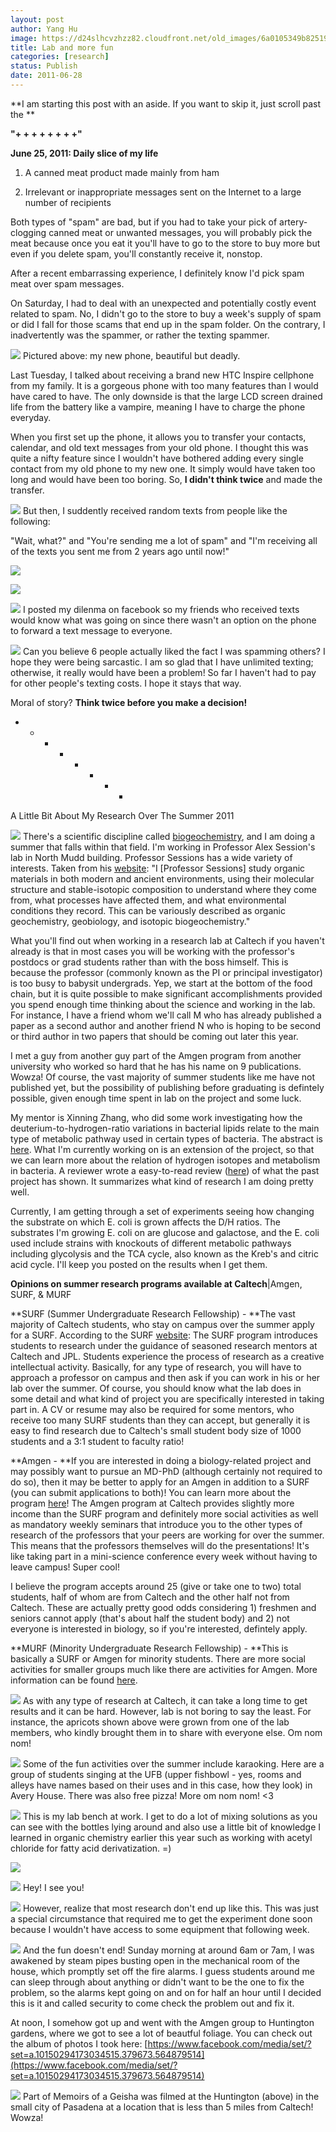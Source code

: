 ```yaml
---
layout: post
author: Yang Hu
image: https://d24slhcvzhzz82.cloudfront.net/old_images/6a0105349b8251970b01543349d1c2970c-800wi.jpg
title: Lab and more fun
categories: [research]
status: Publish
date: 2011-06-28
---
```



**I am starting this post with an aside. If you want to skip it, just scroll past the **

**"+ + + + + + + +"**

**June 25, 2011: Daily slice of my life**

1. A canned meat product made mainly from ham 

2. Irrelevant or inappropriate messages sent on the Internet to a large number of recipients

Both types of "spam" are bad, but if you had to take your pick of artery-clogging canned meat or unwanted messages, you will probably pick the meat because once you eat it you'll have to go to the store to buy more but even if you delete spam, you'll constantly receive it, nonstop.

After a recent embarrassing experience, I definitely know I'd pick spam meat over spam messages.

On Saturday, I had to deal with an unexpected and potentially costly event related to spam. No, I didn't go to the store to buy a week's supply of spam or did I fall for those scams that end up in the spam folder. On the contrary, I inadvertently was the spammer, or rather the texting spammer. 

![](https://d24slhcvzhzz82.cloudfront.net/old_images/6a0105349b8251970b01543349e432970c-800wi.jpg)
Pictured above: my new phone, beautiful but deadly. 

Last Tuesday, I talked about receiving a brand new HTC Inspire cellphone from my family. It is a gorgeous phone with too many features than I would have cared to have. The only downside is that the large LCD screen drained life from the battery like a vampire, meaning I have to charge the phone everyday. 

When you first set up the phone, it allows you to transfer your contacts, calendar, and old text messages from your old phone. I thought this was quite a nifty feature since I wouldn't have bothered adding every single contact from my old phone to my new one. It simply would have taken too long and would have been too boring. So, **I didn't think twice** and made the transfer.


![](https://d24slhcvzhzz82.cloudfront.net/old_images/6a0105349b8251970b01538f7d89ad970b-800wi.jpg)
But then, I suddently received random texts from people like the following:

"Wait, what?" and "You're sending me a lot of spam" and "I'm receiving all of the texts you sent me from 2 years ago until now!"

![](https://d24slhcvzhzz82.cloudfront.net/old_images/6a0105349b8251970b01538f7d9e9d970b-800wi.jpg)


![](https://d24slhcvzhzz82.cloudfront.net/old_images/caltech_as_it_happens/6a0105349b8251970b014e8970fd09970d.png)


![](https://d24slhcvzhzz82.cloudfront.net/old_images/6a0105349b8251970b01538f7db04f970b-800wi.jpg)
I posted my dilenma on facebook so my friends who received texts would know what was going on since there wasn't an option on the phone to forward a text message to everyone.


![](https://d24slhcvzhzz82.cloudfront.net/old_images/6a0105349b8251970b014e897118bc970d-800wi.jpg)
Can you believe 6 people actually liked the fact I was spamming others? I hope they were being sarcastic. I am so glad that I have unlimited texting; otherwise, it really would have been a problem! So far I haven't had to pay for other people's texting costs. I hope it stays that way.

Moral of story? **Think twice before you make a decision!**

+ + + + + + + +

A Little Bit About My Research Over The Summer 2011

![](https://d24slhcvzhzz82.cloudfront.net/old_images/6a0105349b8251970b014e8971327e970d.jpg)
There's a scientific discipline called [biogeochemistry](https://en.wikipedia.org/wiki/Biogeochemistry), and I am doing a summer that falls within that field. I'm working in Professor Alex Session's lab in North Mudd building. Professor Sessions has a wide variety of interests. Taken from his [website](https://www.gps.caltech.edu/als/): "I [Professor Sessions] study organic materials in both modern and ancient environments, using  their molecular structure and stable-isotopic composition to understand  where they come from, what processes have affected them, and what  environmental conditions they record. This can be variously described as  organic geochemistry, geobiology, and isotopic biogeochemistry."

What you'll find out when working in a research lab at Caltech if you haven't already is that in most cases you will be working with the professor's postdocs or grad students rather than with the boss himself. This is because the professor (commonly known as the PI or principal investigator) is too busy to babysit undergrads. Yep, we start at the bottom of the food chain, but it is quite possible to make significant accomplishments provided you spend enough time thinking about the science and working in the lab. For instance, I have a friend whom we'll call M who has already published a paper as a second author and another friend N who is hoping to be second or third author in two papers that should be coming out later this year.

I met a guy from another guy part of the Amgen program from another university who worked so hard that he has his name on 9 publications. Wowza! Of course, the vast majority of summer students like me have not published yet, but the possibility of publishing before graduating is defintely possible, given enough time spent in lab on the project and some luck.

My mentor is Xinning Zhang, who did some work investigating how the deuterium-to-hydrogen-ratio variations in bacterial lipids relate to the main type of metabolic pathway used in certain types of bacteria. The abstract is [here](https://www.pnas.org/content/106/31/12580.abstract). What I'm currently working on is an extension of the project, so that we can learn more about the relation of hydrogen isotopes and metabolism in bacteria. A reviewer wrote a easy-to-read review ([here](https://www.pnas.org/content/106/31/12565.full)) of what the past project has shown. It summarizes what kind of research I am doing pretty well.

Currently, I am getting through a set of experiments seeing how changing the substrate on which E. coli is grown affects the D/H ratios. The substrates I'm growing E. coli on are glucose and galactose, and the E. coli used include strains with knockouts of different metabolic pathways including glycolysis and the TCA cycle, also known as the Kreb's and citric acid cycle. I'll keep you posted on the results when I get them.

**Opinions on summer research programs available at Caltech**|Amgen, SURF, &amp; MURF

**SURF (Summer Undergraduate Research Fellowship) - **The vast majority of Caltech students, who stay on campus over the summer apply for a SURF. According to the SURF [website](https://www.surf.caltech.edu/index.html): The SURF program   introduces students to research under the guidance of seasoned research mentors   at Caltech and JPL. Students experience the process of research as a creative   intellectual activity. Basically, for any type of research, you will have to approach a professor on campus and then ask if you can work in his or her lab over the summer. Of course, you should know what the lab does in some detail and what kind of project you are specifically interested in taking part in. A CV or resume may also be required for some mentors, who receive too many SURF students than they can accept, but generally it is easy to find research due to Caltech's small student body size of 1000 students and a 3:1 student to faculty ratio!

**Amgen - **If you are interested in doing a biology-related project and may possibly want to pursue an MD-PhD (although certainly not required to do so), then it may be better to apply for an Amgen in addition to a SURF (you can submit applications to both)! You can learn more about the program [here](https://www.amgenscholars.caltech.edu/)! The Amgen program at Caltech provides slightly more income than the SURF program and definitely more social activities as well as mandatory weekly seminars that introduce you to the other types of research of the professors that your peers are working for over the summer. This means that the professors themselves will do the presentations! It's like taking part in a mini-science conference every week without having to leave campus! Super cool!

I believe the program accepts around 25 (give or take one to two) total students, half of whom are from Caltech and the other half not from Caltech. These are actually pretty good odds considering 1) freshmen and seniors cannot apply (that's about half the student body) and 2) not everyone is interested in biology, so if you're interested, defintely apply.

**MURF (Minority Undergraduate Research Fellowship) - **This is basically a SURF or Amgen for minority students. There are more social activities for smaller groups much like there are activities for Amgen. More information can be found [here](https://www.murf.caltech.edu/).


![](https://d24slhcvzhzz82.cloudfront.net/old_images/6a0105349b8251970b0154335156e6970c-800wi.jpg)
As with any type of research at Caltech, it can take a long time to get results and it can be hard. However, lab is not boring to say the least. For instance, the apricots shown above were grown from one of the lab members, who kindly brought them in to share with everyone else. Om nom nom!

![](https://d24slhcvzhzz82.cloudfront.net/old_images/6a0105349b8251970b01538f7e115b970b-800wi.jpg)
Some of the fun activities over the summer include karaoking. Here are a group of students singing at the UFB (upper fishbowl - yes, rooms and alleys have names based on their uses and in this case, how they look) in Avery House. There was also free pizza! More om nom nom! &lt;3

![](https://d24slhcvzhzz82.cloudfront.net/old_images/6a0105349b8251970b014e89717245970d-800wi.jpg)
This is my lab bench at work. I get to do a lot of mixing solutions as you can see with the bottles lying around and also use a little bit of knowledge I learned in organic chemistry earlier this year such as working with acetyl chloride for fatty acid derivatization. =)

![](https://d24slhcvzhzz82.cloudfront.net/old_images/6a0105349b8251970b01538f7e16ba970b-800wi.jpg)


![](https://d24slhcvzhzz82.cloudfront.net/old_images/6a0105349b8251970b01538f7e1bec970b-800wi.jpg)
Hey! I see you!

![](https://d24slhcvzhzz82.cloudfront.net/old_images/6a0105349b8251970b01538f7e1dda970b-800wi.jpg)
However, realize that most research don't end up like this. This was just a special circumstance that required me to get the experiment done soon because I wouldn't have access to some equipment that following week.


![](https://d24slhcvzhzz82.cloudfront.net/old_images/6a0105349b8251970b015433517c8e970c-800wi.jpg)
And the fun doesn't end! Sunday morning at around 6am or 7am, I was awakened by steam pipes busting open in the mechanical room of the house, which promptly set off the fire alarms. I guess students around me can sleep through about anything or didn't want to be the one to fix the problem, so the alarms kept going on and on for half an hour until I decided this is it and called security to come check the problem out and fix it.

At noon, I somehow got up and went with the Amgen group to Huntington gardens, where we got to see a lot of beautful foliage. You can check out the album of photos I took here: [https://www.facebook.com/media/set/?set=a.10150294173034515.379673.564879514](https://www.facebook.com/media/set/?set=a.10150294173034515.379673.564879514)

![](https://d24slhcvzhzz82.cloudfront.net/old_images/6a0105349b8251970b014e8971a86d970d-800wi.jpg)
Part of Memoirs of a Geisha was filmed at the Huntington (above) in the small city of Pasadena at a location that is less than 5 miles from Caltech! Wowza!
